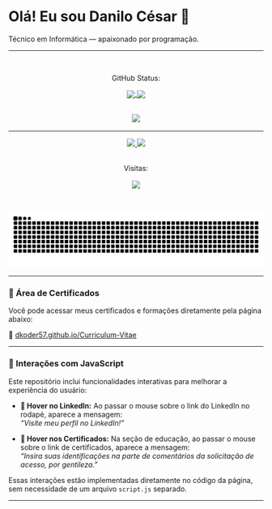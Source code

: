 # Olá! Eu sou Danilo César 👋  
Técnico em Informática — apaixonado por programação.

---

<br>
<p align="center">GitHub Status:</p>

<div align="center">
  <a href="https://github.com/anuraghazra/github-readme-stats">
    <img height="180em" align="center" src="https://github-readme-stats.vercel.app/api?username=DKoder57&show_icons=true&theme=algolia"/>
  </a>
  <a href="https://github.com/anuraghazra/convoychat">
    <img height="180em" align="center" src="https://github-readme-stats.vercel.app/api/top-langs/?username=DKoder57&layout=compact&theme=algolia"/>
  </a>
</div>

<br>
<p align="center">
  <a href="https://skillicons.dev">
    <img src="https://skillicons.dev/icons?i=html,css,c,git,docker,java,spring,jenkins,linux,mysql,ps,py" />
  </a>
</p>

---

<div align="center">
  <a href="https://www.linkedin.com/in/danilo-c%C3%A9sar-mangueira-barcelos-98594a228/" target="_blank">
    <img src="https://img.shields.io/badge/-LinkedIn-%230077B5?style=for-the-badge&logo=linkedin&logoColor=white">
  </a> 
  <a href="mailto:danilo.danilocesar@gmail.com">
    <img src="https://img.shields.io/badge/-Gmail-%23333?style=for-the-badge&logo=gmail&logoColor=white">
  </a>
</div>

<br>
<p align="center">Visitas:</p>
<p align="center">
  <img align="center" src="https://profile-counter.glitch.me/DKoder57/count.svg" />
</p>

<br>


<p align="center">
  <img src="https://raw.githubusercontent.com/DKoder57/Curriculum-Vitae/output/github-contribution-grid-snake.svg" alt="Snake animation" />
</p>

---

### 📜 Área de Certificados

Você pode acessar meus certificados e formações diretamente pela página abaixo:

🔗 [dkoder57.github.io/Curriculum-Vitae](https://dkoder57.github.io/Curriculum-Vitae)

---

### 🧠 Interações com JavaScript

Este repositório inclui funcionalidades interativas para melhorar a experiência do usuário:

- **🔗 Hover no LinkedIn:** Ao passar o mouse sobre o link do LinkedIn no rodapé, aparece a mensagem:  
  _“Visite meu perfil no LinkedIn!”_

- **📜 Hover nos Certificados:** Na seção de educação, ao passar o mouse sobre o link de certificados, aparece a mensagem:  
  _“Insira suas identificações na parte de comentários da solicitação de acesso, por gentileza.”_

Essas interações estão implementadas diretamente no código da página, sem necessidade de um arquivo `script.js` separado.

---
